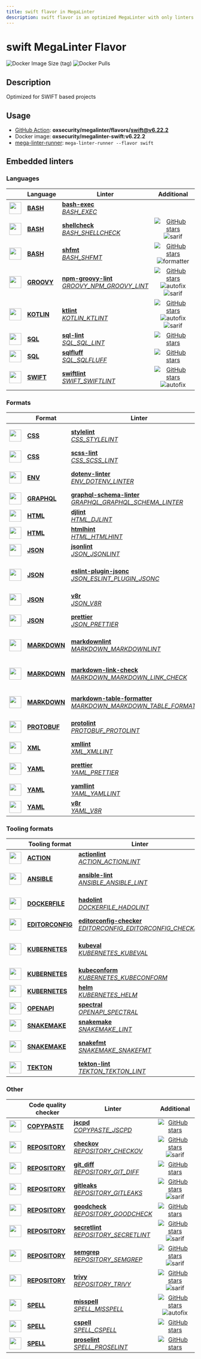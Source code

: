```yaml
---
title: swift flavor in MegaLinter
description: swift flavor is an optimized MegaLinter with only linters related to swift projects
---
```

# swift MegaLinter Flavor

![Docker Image Size (tag)](https://img.shields.io/docker/image-size/oxsecurity/megalinter-swift/v6.22.2)
![Docker Pulls](https://img.shields.io/docker/pulls/oxsecurity/megalinter-swift)

## Description

Optimized for SWIFT based projects

## Usage

- [GitHub Action](https://megalinter.io/6.22.2/installation/#github-action): **oxsecurity/megalinter/flavors/swift@v6.22.2**
- Docker image: **oxsecurity/megalinter-swift:v6.22.2**
- [mega-linter-runner](https://megalinter.io/6.22.2/mega-linter-runner/): `mega-linter-runner --flavor swift`

## Embedded linters

### Languages

|                                                                             <!-- -->                                                                              | Language                                                       | Linter                                                                                                                                                                                   |                                                                                                                     Additional                                                                                                                      |
|:-----------------------------------------------------------------------------------------------------------------------------------------------------------------:|----------------------------------------------------------------|------------------------------------------------------------------------------------------------------------------------------------------------------------------------------------------|:---------------------------------------------------------------------------------------------------------------------------------------------------------------------------------------------------------------------------------------------------:|
|  <img src="https://github.com/oxsecurity/megalinter/raw/main/docs/assets/icons/bash.ico" alt="" height="32px" class="megalinter-icon"></a> <!-- linter-icon -->   | [**BASH**](https://megalinter.io/6.22.2/descriptors/bash/)     | [**bash-exec**](https://megalinter.io/6.22.2/descriptors/bash_bash_exec/)<br/>[_BASH_EXEC_](https://megalinter.io/6.22.2/descriptors/bash_bash_exec/)                                    |                                                                                                                                                                                                                                                     |
|  <img src="https://github.com/oxsecurity/megalinter/raw/main/docs/assets/icons/bash.ico" alt="" height="32px" class="megalinter-icon"></a> <!-- linter-icon -->   | [**BASH**](https://megalinter.io/6.22.2/descriptors/bash/)     | [**shellcheck**](https://megalinter.io/6.22.2/descriptors/bash_shellcheck/)<br/>[_BASH_SHELLCHECK_](https://megalinter.io/6.22.2/descriptors/bash_shellcheck/)                           |                                [![GitHub stars](https://img.shields.io/github/stars/koalaman/shellcheck?cacheSeconds=3600)](https://github.com/koalaman/shellcheck) ![sarif](https://shields.io/badge/-SARIF-orange)                                |
|  <img src="https://github.com/oxsecurity/megalinter/raw/main/docs/assets/icons/bash.ico" alt="" height="32px" class="megalinter-icon"></a> <!-- linter-icon -->   | [**BASH**](https://megalinter.io/6.22.2/descriptors/bash/)     | [**shfmt**](https://megalinter.io/6.22.2/descriptors/bash_shfmt/)<br/>[_BASH_SHFMT_](https://megalinter.io/6.22.2/descriptors/bash_shfmt/)                                               |                                        [![GitHub stars](https://img.shields.io/github/stars/mvdan/sh?cacheSeconds=3600)](https://github.com/mvdan/sh) ![formatter](https://shields.io/badge/-format-yellow)                                         |
| <img src="https://github.com/oxsecurity/megalinter/raw/main/docs/assets/icons/groovy.ico" alt="" height="32px" class="megalinter-icon"></a> <!-- linter-icon -->  | [**GROOVY**](https://megalinter.io/6.22.2/descriptors/groovy/) | [**npm-groovy-lint**](https://megalinter.io/6.22.2/descriptors/groovy_npm_groovy_lint/)<br/>[_GROOVY_NPM_GROOVY_LINT_](https://megalinter.io/6.22.2/descriptors/groovy_npm_groovy_lint/) | [![GitHub stars](https://img.shields.io/github/stars/nvuillam/npm-groovy-lint?cacheSeconds=3600)](https://github.com/nvuillam/npm-groovy-lint) ![autofix](https://shields.io/badge/-autofix-green) ![sarif](https://shields.io/badge/-SARIF-orange) |
| <img src="https://github.com/oxsecurity/megalinter/raw/main/docs/assets/icons/kotlin.ico" alt="" height="32px" class="megalinter-icon"></a> <!-- linter-icon -->  | [**KOTLIN**](https://megalinter.io/6.22.2/descriptors/kotlin/) | [**ktlint**](https://megalinter.io/6.22.2/descriptors/kotlin_ktlint/)<br/>[_KOTLIN_KTLINT_](https://megalinter.io/6.22.2/descriptors/kotlin_ktlint/)                                     |         [![GitHub stars](https://img.shields.io/github/stars/pinterest/ktlint?cacheSeconds=3600)](https://github.com/pinterest/ktlint) ![autofix](https://shields.io/badge/-autofix-green) ![sarif](https://shields.io/badge/-SARIF-orange)         |
|   <img src="https://github.com/oxsecurity/megalinter/raw/main/docs/assets/icons/sql.ico" alt="" height="32px" class="megalinter-icon"></a> <!-- linter-icon -->   | [**SQL**](https://megalinter.io/6.22.2/descriptors/sql/)       | [**sql-lint**](https://megalinter.io/6.22.2/descriptors/sql_sql_lint/)<br/>[_SQL_SQL_LINT_](https://megalinter.io/6.22.2/descriptors/sql_sql_lint/)                                      |                                                       [![GitHub stars](https://img.shields.io/github/stars/joereynolds/sql-lint?cacheSeconds=3600)](https://github.com/joereynolds/sql-lint)                                                        |
|   <img src="https://github.com/oxsecurity/megalinter/raw/main/docs/assets/icons/sql.ico" alt="" height="32px" class="megalinter-icon"></a> <!-- linter-icon -->   | [**SQL**](https://megalinter.io/6.22.2/descriptors/sql/)       | [**sqlfluff**](https://megalinter.io/6.22.2/descriptors/sql_sqlfluff/)<br/>[_SQL_SQLFLUFF_](https://megalinter.io/6.22.2/descriptors/sql_sqlfluff/)                                      |                                                          [![GitHub stars](https://img.shields.io/github/stars/sqlfluff/sqlfluff?cacheSeconds=3600)](https://github.com/sqlfluff/sqlfluff)                                                           |
| <img src="https://github.com/oxsecurity/megalinter/raw/main/docs/assets/icons/default.ico" alt="" height="32px" class="megalinter-icon"></a> <!-- linter-icon --> | [**SWIFT**](https://megalinter.io/6.22.2/descriptors/swift/)   | [**swiftlint**](https://megalinter.io/6.22.2/descriptors/swift_swiftlint/)<br/>[_SWIFT_SWIFTLINT_](https://megalinter.io/6.22.2/descriptors/swift_swiftlint/)                            |                                  [![GitHub stars](https://img.shields.io/github/stars/realm/SwiftLint?cacheSeconds=3600)](https://github.com/realm/SwiftLint) ![autofix](https://shields.io/badge/-autofix-green)                                   |

### Formats

|                                                                              <!-- -->                                                                              | Format                                                             | Linter                                                                                                                                                                                                                             |                                                                                                                          Additional                                                                                                                           |
|:------------------------------------------------------------------------------------------------------------------------------------------------------------------:|--------------------------------------------------------------------|------------------------------------------------------------------------------------------------------------------------------------------------------------------------------------------------------------------------------------|:-------------------------------------------------------------------------------------------------------------------------------------------------------------------------------------------------------------------------------------------------------------:|
|   <img src="https://github.com/oxsecurity/megalinter/raw/main/docs/assets/icons/css.ico" alt="" height="32px" class="megalinter-icon"></a> <!-- linter-icon -->    | [**CSS**](https://megalinter.io/6.22.2/descriptors/css/)           | [**stylelint**](https://megalinter.io/6.22.2/descriptors/css_stylelint/)<br/>[_CSS_STYLELINT_](https://megalinter.io/6.22.2/descriptors/css_stylelint/)                                                                            |                                   [![GitHub stars](https://img.shields.io/github/stars/stylelint/stylelint?cacheSeconds=3600)](https://github.com/stylelint/stylelint) ![autofix](https://shields.io/badge/-autofix-green)                                    |
|   <img src="https://github.com/oxsecurity/megalinter/raw/main/docs/assets/icons/css.ico" alt="" height="32px" class="megalinter-icon"></a> <!-- linter-icon -->    | [**CSS**](https://megalinter.io/6.22.2/descriptors/css/)           | [**scss-lint**](https://megalinter.io/6.22.2/descriptors/css_scss_lint/)<br/>[_CSS_SCSS_LINT_](https://megalinter.io/6.22.2/descriptors/css_scss_lint/)                                                                            |                                                                   [![GitHub stars](https://img.shields.io/github/stars/sds/scss-lint?cacheSeconds=3600)](https://github.com/sds/scss-lint)                                                                    |
|   <img src="https://github.com/oxsecurity/megalinter/raw/main/docs/assets/icons/env.ico" alt="" height="32px" class="megalinter-icon"></a> <!-- linter-icon -->    | [**ENV**](https://megalinter.io/6.22.2/descriptors/env/)           | [**dotenv-linter**](https://megalinter.io/6.22.2/descriptors/env_dotenv_linter/)<br/>[_ENV_DOTENV_LINTER_](https://megalinter.io/6.22.2/descriptors/env_dotenv_linter/)                                                            |                           [![GitHub stars](https://img.shields.io/github/stars/dotenv-linter/dotenv-linter?cacheSeconds=3600)](https://github.com/dotenv-linter/dotenv-linter) ![autofix](https://shields.io/badge/-autofix-green)                            |
| <img src="https://github.com/oxsecurity/megalinter/raw/main/docs/assets/icons/graphql.ico" alt="" height="32px" class="megalinter-icon"></a> <!-- linter-icon -->  | [**GRAPHQL**](https://megalinter.io/6.22.2/descriptors/graphql/)   | [**graphql-schema-linter**](https://megalinter.io/6.22.2/descriptors/graphql_graphql_schema_linter/)<br/>[_GRAPHQL_GRAPHQL_SCHEMA_LINTER_](https://megalinter.io/6.22.2/descriptors/graphql_graphql_schema_linter/)                |                                                  [![GitHub stars](https://img.shields.io/github/stars/cjoudrey/graphql-schema-linter?cacheSeconds=3600)](https://github.com/cjoudrey/graphql-schema-linter)                                                   |
|   <img src="https://github.com/oxsecurity/megalinter/raw/main/docs/assets/icons/html.ico" alt="" height="32px" class="megalinter-icon"></a> <!-- linter-icon -->   | [**HTML**](https://megalinter.io/6.22.2/descriptors/html/)         | [**djlint**](https://megalinter.io/6.22.2/descriptors/html_djlint/)<br/>[_HTML_DJLINT_](https://megalinter.io/6.22.2/descriptors/html_djlint/)                                                                                     |                                                     [![GitHub stars](https://img.shields.io/github/stars/Riverside-Healthcare/djlint?cacheSeconds=3600)](https://github.com/Riverside-Healthcare/djlint)                                                      |
|   <img src="https://github.com/oxsecurity/megalinter/raw/main/docs/assets/icons/html.ico" alt="" height="32px" class="megalinter-icon"></a> <!-- linter-icon -->   | [**HTML**](https://megalinter.io/6.22.2/descriptors/html/)         | [**htmlhint**](https://megalinter.io/6.22.2/descriptors/html_htmlhint/)<br/>[_HTML_HTMLHINT_](https://megalinter.io/6.22.2/descriptors/html_htmlhint/)                                                                             |                                                               [![GitHub stars](https://img.shields.io/github/stars/htmlhint/HTMLHint?cacheSeconds=3600)](https://github.com/htmlhint/HTMLHint)                                                                |
|   <img src="https://github.com/oxsecurity/megalinter/raw/main/docs/assets/icons/json.ico" alt="" height="32px" class="megalinter-icon"></a> <!-- linter-icon -->   | [**JSON**](https://megalinter.io/6.22.2/descriptors/json/)         | [**jsonlint**](https://megalinter.io/6.22.2/descriptors/json_jsonlint/)<br/>[_JSON_JSONLINT_](https://megalinter.io/6.22.2/descriptors/json_jsonlint/)                                                                             |                                                                [![GitHub stars](https://img.shields.io/github/stars/prantlf/jsonlint?cacheSeconds=3600)](https://github.com/prantlf/jsonlint)                                                                 |
|   <img src="https://github.com/oxsecurity/megalinter/raw/main/docs/assets/icons/json.ico" alt="" height="32px" class="megalinter-icon"></a> <!-- linter-icon -->   | [**JSON**](https://megalinter.io/6.22.2/descriptors/json/)         | [**eslint-plugin-jsonc**](https://megalinter.io/6.22.2/descriptors/json_eslint_plugin_jsonc/)<br/>[_JSON_ESLINT_PLUGIN_JSONC_](https://megalinter.io/6.22.2/descriptors/json_eslint_plugin_jsonc/)                                 | [![GitHub stars](https://img.shields.io/github/stars/ota-meshi/eslint-plugin-jsonc?cacheSeconds=3600)](https://github.com/ota-meshi/eslint-plugin-jsonc) ![autofix](https://shields.io/badge/-autofix-green) ![sarif](https://shields.io/badge/-SARIF-orange) |
|   <img src="https://github.com/oxsecurity/megalinter/raw/main/docs/assets/icons/json.ico" alt="" height="32px" class="megalinter-icon"></a> <!-- linter-icon -->   | [**JSON**](https://megalinter.io/6.22.2/descriptors/json/)         | [**v8r**](https://megalinter.io/6.22.2/descriptors/json_v8r/)<br/>[_JSON_V8R_](https://megalinter.io/6.22.2/descriptors/json_v8r/)                                                                                                 |                                                                    [![GitHub stars](https://img.shields.io/github/stars/chris48s/v8r?cacheSeconds=3600)](https://github.com/chris48s/v8r)                                                                     |
|   <img src="https://github.com/oxsecurity/megalinter/raw/main/docs/assets/icons/json.ico" alt="" height="32px" class="megalinter-icon"></a> <!-- linter-icon -->   | [**JSON**](https://megalinter.io/6.22.2/descriptors/json/)         | [**prettier**](https://megalinter.io/6.22.2/descriptors/json_prettier/)<br/>[_JSON_PRETTIER_](https://megalinter.io/6.22.2/descriptors/json_prettier/)                                                                             |                                    [![GitHub stars](https://img.shields.io/github/stars/prettier/prettier?cacheSeconds=3600)](https://github.com/prettier/prettier) ![formatter](https://shields.io/badge/-format-yellow)                                     |
| <img src="https://github.com/oxsecurity/megalinter/raw/main/docs/assets/icons/markdown.ico" alt="" height="32px" class="megalinter-icon"></a> <!-- linter-icon --> | [**MARKDOWN**](https://megalinter.io/6.22.2/descriptors/markdown/) | [**markdownlint**](https://megalinter.io/6.22.2/descriptors/markdown_markdownlint/)<br/>[_MARKDOWN_MARKDOWNLINT_](https://megalinter.io/6.22.2/descriptors/markdown_markdownlint/)                                                 |                              [![GitHub stars](https://img.shields.io/github/stars/DavidAnson/markdownlint?cacheSeconds=3600)](https://github.com/DavidAnson/markdownlint) ![formatter](https://shields.io/badge/-format-yellow)                               |
| <img src="https://github.com/oxsecurity/megalinter/raw/main/docs/assets/icons/markdown.ico" alt="" height="32px" class="megalinter-icon"></a> <!-- linter-icon --> | [**MARKDOWN**](https://megalinter.io/6.22.2/descriptors/markdown/) | [**markdown-link-check**](https://megalinter.io/6.22.2/descriptors/markdown_markdown_link_check/)<br/>[_MARKDOWN_MARKDOWN_LINK_CHECK_](https://megalinter.io/6.22.2/descriptors/markdown_markdown_link_check/)                     |                 ![downgraded version](https://shields.io/badge/-downgraded%20version-orange) [![GitHub stars](https://img.shields.io/github/stars/tcort/markdown-link-check?cacheSeconds=3600)](https://github.com/tcort/markdown-link-check)                 |
| <img src="https://github.com/oxsecurity/megalinter/raw/main/docs/assets/icons/markdown.ico" alt="" height="32px" class="megalinter-icon"></a> <!-- linter-icon --> | [**MARKDOWN**](https://megalinter.io/6.22.2/descriptors/markdown/) | [**markdown-table-formatter**](https://megalinter.io/6.22.2/descriptors/markdown_markdown_table_formatter/)<br/>[_MARKDOWN_MARKDOWN_TABLE_FORMATTER_](https://megalinter.io/6.22.2/descriptors/markdown_markdown_table_formatter/) |                    [![GitHub stars](https://img.shields.io/github/stars/nvuillam/markdown-table-formatter?cacheSeconds=3600)](https://github.com/nvuillam/markdown-table-formatter) ![formatter](https://shields.io/badge/-format-yellow)                     |
| <img src="https://github.com/oxsecurity/megalinter/raw/main/docs/assets/icons/protobuf.ico" alt="" height="32px" class="megalinter-icon"></a> <!-- linter-icon --> | [**PROTOBUF**](https://megalinter.io/6.22.2/descriptors/protobuf/) | [**protolint**](https://megalinter.io/6.22.2/descriptors/protobuf_protolint/)<br/>[_PROTOBUF_PROTOLINT_](https://megalinter.io/6.22.2/descriptors/protobuf_protolint/)                                                             |                                   [![GitHub stars](https://img.shields.io/github/stars/yoheimuta/protolint?cacheSeconds=3600)](https://github.com/yoheimuta/protolint) ![autofix](https://shields.io/badge/-autofix-green)                                    |
|   <img src="https://github.com/oxsecurity/megalinter/raw/main/docs/assets/icons/xml.ico" alt="" height="32px" class="megalinter-icon"></a> <!-- linter-icon -->    | [**XML**](https://megalinter.io/6.22.2/descriptors/xml/)           | [**xmllint**](https://megalinter.io/6.22.2/descriptors/xml_xmllint/)<br/>[_XML_XMLLINT_](https://megalinter.io/6.22.2/descriptors/xml_xmllint/)                                                                                    |                                                                                                      ![autofix](https://shields.io/badge/-autofix-green)                                                                                                      |
|   <img src="https://github.com/oxsecurity/megalinter/raw/main/docs/assets/icons/yaml.ico" alt="" height="32px" class="megalinter-icon"></a> <!-- linter-icon -->   | [**YAML**](https://megalinter.io/6.22.2/descriptors/yaml/)         | [**prettier**](https://megalinter.io/6.22.2/descriptors/yaml_prettier/)<br/>[_YAML_PRETTIER_](https://megalinter.io/6.22.2/descriptors/yaml_prettier/)                                                                             |                                    [![GitHub stars](https://img.shields.io/github/stars/prettier/prettier?cacheSeconds=3600)](https://github.com/prettier/prettier) ![formatter](https://shields.io/badge/-format-yellow)                                     |
|   <img src="https://github.com/oxsecurity/megalinter/raw/main/docs/assets/icons/yaml.ico" alt="" height="32px" class="megalinter-icon"></a> <!-- linter-icon -->   | [**YAML**](https://megalinter.io/6.22.2/descriptors/yaml/)         | [**yamllint**](https://megalinter.io/6.22.2/descriptors/yaml_yamllint/)<br/>[_YAML_YAMLLINT_](https://megalinter.io/6.22.2/descriptors/yaml_yamllint/)                                                                             |                                                            [![GitHub stars](https://img.shields.io/github/stars/adrienverge/yamllint?cacheSeconds=3600)](https://github.com/adrienverge/yamllint)                                                             |
|   <img src="https://github.com/oxsecurity/megalinter/raw/main/docs/assets/icons/yaml.ico" alt="" height="32px" class="megalinter-icon"></a> <!-- linter-icon -->   | [**YAML**](https://megalinter.io/6.22.2/descriptors/yaml/)         | [**v8r**](https://megalinter.io/6.22.2/descriptors/yaml_v8r/)<br/>[_YAML_V8R_](https://megalinter.io/6.22.2/descriptors/yaml_v8r/)                                                                                                 |                                                                    [![GitHub stars](https://img.shields.io/github/stars/chris48s/v8r?cacheSeconds=3600)](https://github.com/chris48s/v8r)                                                                     |

### Tooling formats

|                                                                                <!-- -->                                                                                | Tooling format                                                             | Linter                                                                                                                                                                                                                         |                                                                                          Additional                                                                                          |
|:----------------------------------------------------------------------------------------------------------------------------------------------------------------------:|----------------------------------------------------------------------------|--------------------------------------------------------------------------------------------------------------------------------------------------------------------------------------------------------------------------------|:--------------------------------------------------------------------------------------------------------------------------------------------------------------------------------------------:|
|   <img src="https://github.com/oxsecurity/megalinter/raw/main/docs/assets/icons/default.ico" alt="" height="32px" class="megalinter-icon"></a> <!-- linter-icon -->    | [**ACTION**](https://megalinter.io/6.22.2/descriptors/action/)             | [**actionlint**](https://megalinter.io/6.22.2/descriptors/action_actionlint/)<br/>[_ACTION_ACTIONLINT_](https://megalinter.io/6.22.2/descriptors/action_actionlint/)                                                           |                                [![GitHub stars](https://img.shields.io/github/stars/rhysd/actionlint?cacheSeconds=3600)](https://github.com/rhysd/actionlint)                                |
|   <img src="https://github.com/oxsecurity/megalinter/raw/main/docs/assets/icons/ansible.ico" alt="" height="32px" class="megalinter-icon"></a> <!-- linter-icon -->    | [**ANSIBLE**](https://megalinter.io/6.22.2/descriptors/ansible/)           | [**ansible-lint**](https://megalinter.io/6.22.2/descriptors/ansible_ansible_lint/)<br/>[_ANSIBLE_ANSIBLE_LINT_](https://megalinter.io/6.22.2/descriptors/ansible_ansible_lint/)                                                |   [![GitHub stars](https://img.shields.io/github/stars/ansible/ansible-lint?cacheSeconds=3600)](https://github.com/ansible/ansible-lint) ![sarif](https://shields.io/badge/-SARIF-orange)    |
|  <img src="https://github.com/oxsecurity/megalinter/raw/main/docs/assets/icons/dockerfile.ico" alt="" height="32px" class="megalinter-icon"></a> <!-- linter-icon -->  | [**DOCKERFILE**](https://megalinter.io/6.22.2/descriptors/dockerfile/)     | [**hadolint**](https://megalinter.io/6.22.2/descriptors/dockerfile_hadolint/)<br/>[_DOCKERFILE_HADOLINT_](https://megalinter.io/6.22.2/descriptors/dockerfile_hadolint/)                                                       |      [![GitHub stars](https://img.shields.io/github/stars/hadolint/hadolint?cacheSeconds=3600)](https://github.com/hadolint/hadolint) ![sarif](https://shields.io/badge/-SARIF-orange)       |
| <img src="https://github.com/oxsecurity/megalinter/raw/main/docs/assets/icons/editorconfig.ico" alt="" height="32px" class="megalinter-icon"></a> <!-- linter-icon --> | [**EDITORCONFIG**](https://megalinter.io/6.22.2/descriptors/editorconfig/) | [**editorconfig-checker**](https://megalinter.io/6.22.2/descriptors/editorconfig_editorconfig_checker/)<br/>[_EDITORCONFIG_EDITORCONFIG_CHECKER_](https://megalinter.io/6.22.2/descriptors/editorconfig_editorconfig_checker/) |       [![GitHub stars](https://img.shields.io/github/stars/editorconfig-checker/editorconfig-checker?cacheSeconds=3600)](https://github.com/editorconfig-checker/editorconfig-checker)       |
|  <img src="https://github.com/oxsecurity/megalinter/raw/main/docs/assets/icons/kubernetes.ico" alt="" height="32px" class="megalinter-icon"></a> <!-- linter-icon -->  | [**KUBERNETES**](https://megalinter.io/6.22.2/descriptors/kubernetes/)     | [**kubeval**](https://megalinter.io/6.22.2/descriptors/kubernetes_kubeval/)<br/>[_KUBERNETES_KUBEVAL_](https://megalinter.io/6.22.2/descriptors/kubernetes_kubeval/)                                                           | ![deprecated](https://shields.io/badge/-deprecated-red) [![GitHub stars](https://img.shields.io/github/stars/instrumenta/kubeval?cacheSeconds=3600)](https://github.com/instrumenta/kubeval) |
|  <img src="https://github.com/oxsecurity/megalinter/raw/main/docs/assets/icons/kubernetes.ico" alt="" height="32px" class="megalinter-icon"></a> <!-- linter-icon -->  | [**KUBERNETES**](https://megalinter.io/6.22.2/descriptors/kubernetes/)     | [**kubeconform**](https://megalinter.io/6.22.2/descriptors/kubernetes_kubeconform/)<br/>[_KUBERNETES_KUBECONFORM_](https://megalinter.io/6.22.2/descriptors/kubernetes_kubeconform/)                                           |                               [![GitHub stars](https://img.shields.io/github/stars/yannh/kubeconform?cacheSeconds=3600)](https://github.com/yannh/kubeconform)                               |
|  <img src="https://github.com/oxsecurity/megalinter/raw/main/docs/assets/icons/kubernetes.ico" alt="" height="32px" class="megalinter-icon"></a> <!-- linter-icon -->  | [**KUBERNETES**](https://megalinter.io/6.22.2/descriptors/kubernetes/)     | [**helm**](https://megalinter.io/6.22.2/descriptors/kubernetes_helm/)<br/>[_KUBERNETES_HELM_](https://megalinter.io/6.22.2/descriptors/kubernetes_helm/)                                                                       |                                       [![GitHub stars](https://img.shields.io/github/stars/helm/helm?cacheSeconds=3600)](https://github.com/helm/helm)                                       |
|   <img src="https://github.com/oxsecurity/megalinter/raw/main/docs/assets/icons/openapi.ico" alt="" height="32px" class="megalinter-icon"></a> <!-- linter-icon -->    | [**OPENAPI**](https://megalinter.io/6.22.2/descriptors/openapi/)           | [**spectral**](https://megalinter.io/6.22.2/descriptors/openapi_spectral/)<br/>[_OPENAPI_SPECTRAL_](https://megalinter.io/6.22.2/descriptors/openapi_spectral/)                                                                |                            [![GitHub stars](https://img.shields.io/github/stars/stoplightio/spectral?cacheSeconds=3600)](https://github.com/stoplightio/spectral)                            |
|  <img src="https://github.com/oxsecurity/megalinter/raw/main/docs/assets/icons/snakemake.ico" alt="" height="32px" class="megalinter-icon"></a> <!-- linter-icon -->   | [**SNAKEMAKE**](https://megalinter.io/6.22.2/descriptors/snakemake/)       | [**snakemake**](https://megalinter.io/6.22.2/descriptors/snakemake_snakemake/)<br/>[_SNAKEMAKE_LINT_](https://megalinter.io/6.22.2/descriptors/snakemake_snakemake/)                                                           |                             [![GitHub stars](https://img.shields.io/github/stars/snakemake/snakemake?cacheSeconds=3600)](https://github.com/snakemake/snakemake)                             |
|  <img src="https://github.com/oxsecurity/megalinter/raw/main/docs/assets/icons/snakemake.ico" alt="" height="32px" class="megalinter-icon"></a> <!-- linter-icon -->   | [**SNAKEMAKE**](https://megalinter.io/6.22.2/descriptors/snakemake/)       | [**snakefmt**](https://megalinter.io/6.22.2/descriptors/snakemake_snakefmt/)<br/>[_SNAKEMAKE_SNAKEFMT_](https://megalinter.io/6.22.2/descriptors/snakemake_snakefmt/)                                                          |   [![GitHub stars](https://img.shields.io/github/stars/snakemake/snakefmt?cacheSeconds=3600)](https://github.com/snakemake/snakefmt) ![formatter](https://shields.io/badge/-format-yellow)   |
|    <img src="https://github.com/oxsecurity/megalinter/raw/main/docs/assets/icons/tekton.ico" alt="" height="32px" class="megalinter-icon"></a> <!-- linter-icon -->    | [**TEKTON**](https://megalinter.io/6.22.2/descriptors/tekton/)             | [**tekton-lint**](https://megalinter.io/6.22.2/descriptors/tekton_tekton_lint/)<br/>[_TEKTON_TEKTON_LINT_](https://megalinter.io/6.22.2/descriptors/tekton_tekton_lint/)                                                       |                                 [![GitHub stars](https://img.shields.io/github/stars/IBM/tekton-lint?cacheSeconds=3600)](https://github.com/IBM/tekton-lint)                                 |

### Other

|                                                                              <!-- -->                                                                               | Code quality checker                                                   | Linter                                                                                                                                                                           |                                                                                        Additional                                                                                         |
|:-------------------------------------------------------------------------------------------------------------------------------------------------------------------:|------------------------------------------------------------------------|----------------------------------------------------------------------------------------------------------------------------------------------------------------------------------|:-----------------------------------------------------------------------------------------------------------------------------------------------------------------------------------------:|
| <img src="https://github.com/oxsecurity/megalinter/raw/main/docs/assets/icons/copypaste.ico" alt="" height="32px" class="megalinter-icon"></a> <!-- linter-icon --> | [**COPYPASTE**](https://megalinter.io/6.22.2/descriptors/copypaste/)   | [**jscpd**](https://megalinter.io/6.22.2/descriptors/copypaste_jscpd/)<br/>[_COPYPASTE_JSCPD_](https://megalinter.io/6.22.2/descriptors/copypaste_jscpd/)                        |                              [![GitHub stars](https://img.shields.io/github/stars/kucherenko/jscpd?cacheSeconds=3600)](https://github.com/kucherenko/jscpd)                               |
|  <img src="https://github.com/oxsecurity/megalinter/raw/main/docs/assets/icons/default.ico" alt="" height="32px" class="megalinter-icon"></a> <!-- linter-icon -->  | [**REPOSITORY**](https://megalinter.io/6.22.2/descriptors/repository/) | [**checkov**](https://megalinter.io/6.22.2/descriptors/repository_checkov/)<br/>[_REPOSITORY_CHECKOV_](https://megalinter.io/6.22.2/descriptors/repository_checkov/)             |  [![GitHub stars](https://img.shields.io/github/stars/bridgecrewio/checkov?cacheSeconds=3600)](https://github.com/bridgecrewio/checkov) ![sarif](https://shields.io/badge/-SARIF-orange)  |
|  <img src="https://github.com/oxsecurity/megalinter/raw/main/docs/assets/icons/default.ico" alt="" height="32px" class="megalinter-icon"></a> <!-- linter-icon -->  | [**REPOSITORY**](https://megalinter.io/6.22.2/descriptors/repository/) | [**git_diff**](https://megalinter.io/6.22.2/descriptors/repository_git_diff/)<br/>[_REPOSITORY_GIT_DIFF_](https://megalinter.io/6.22.2/descriptors/repository_git_diff/)         |                                       [![GitHub stars](https://img.shields.io/github/stars/git/git?cacheSeconds=3600)](https://github.com/git/git)                                        |
|  <img src="https://github.com/oxsecurity/megalinter/raw/main/docs/assets/icons/default.ico" alt="" height="32px" class="megalinter-icon"></a> <!-- linter-icon -->  | [**REPOSITORY**](https://megalinter.io/6.22.2/descriptors/repository/) | [**gitleaks**](https://megalinter.io/6.22.2/descriptors/repository_gitleaks/)<br/>[_REPOSITORY_GITLEAKS_](https://megalinter.io/6.22.2/descriptors/repository_gitleaks/)         |  [![GitHub stars](https://img.shields.io/github/stars/zricethezav/gitleaks?cacheSeconds=3600)](https://github.com/zricethezav/gitleaks) ![sarif](https://shields.io/badge/-SARIF-orange)  |
|  <img src="https://github.com/oxsecurity/megalinter/raw/main/docs/assets/icons/default.ico" alt="" height="32px" class="megalinter-icon"></a> <!-- linter-icon -->  | [**REPOSITORY**](https://megalinter.io/6.22.2/descriptors/repository/) | [**goodcheck**](https://megalinter.io/6.22.2/descriptors/repository_goodcheck/)<br/>[_REPOSITORY_GOODCHECK_](https://megalinter.io/6.22.2/descriptors/repository_goodcheck/)     |                               [![GitHub stars](https://img.shields.io/github/stars/sider/goodcheck?cacheSeconds=3600)](https://github.com/sider/goodcheck)                                |
|  <img src="https://github.com/oxsecurity/megalinter/raw/main/docs/assets/icons/default.ico" alt="" height="32px" class="megalinter-icon"></a> <!-- linter-icon -->  | [**REPOSITORY**](https://megalinter.io/6.22.2/descriptors/repository/) | [**secretlint**](https://megalinter.io/6.22.2/descriptors/repository_secretlint/)<br/>[_REPOSITORY_SECRETLINT_](https://megalinter.io/6.22.2/descriptors/repository_secretlint/) | [![GitHub stars](https://img.shields.io/github/stars/secretlint/secretlint?cacheSeconds=3600)](https://github.com/secretlint/secretlint) ![sarif](https://shields.io/badge/-SARIF-orange) |
|  <img src="https://github.com/oxsecurity/megalinter/raw/main/docs/assets/icons/default.ico" alt="" height="32px" class="megalinter-icon"></a> <!-- linter-icon -->  | [**REPOSITORY**](https://megalinter.io/6.22.2/descriptors/repository/) | [**semgrep**](https://megalinter.io/6.22.2/descriptors/repository_semgrep/)<br/>[_REPOSITORY_SEMGREP_](https://megalinter.io/6.22.2/descriptors/repository_semgrep/)             |  [![GitHub stars](https://img.shields.io/github/stars/returntocorp/semgrep?cacheSeconds=3600)](https://github.com/returntocorp/semgrep) ![sarif](https://shields.io/badge/-SARIF-orange)  |
|  <img src="https://github.com/oxsecurity/megalinter/raw/main/docs/assets/icons/default.ico" alt="" height="32px" class="megalinter-icon"></a> <!-- linter-icon -->  | [**REPOSITORY**](https://megalinter.io/6.22.2/descriptors/repository/) | [**trivy**](https://megalinter.io/6.22.2/descriptors/repository_trivy/)<br/>[_REPOSITORY_TRIVY_](https://megalinter.io/6.22.2/descriptors/repository_trivy/)                     |    [![GitHub stars](https://img.shields.io/github/stars/aquasecurity/trivy?cacheSeconds=3600)](https://github.com/aquasecurity/trivy) ![sarif](https://shields.io/badge/-SARIF-orange)    |
|   <img src="https://github.com/oxsecurity/megalinter/raw/main/docs/assets/icons/spell.ico" alt="" height="32px" class="megalinter-icon"></a> <!-- linter-icon -->   | [**SPELL**](https://megalinter.io/6.22.2/descriptors/spell/)           | [**misspell**](https://megalinter.io/6.22.2/descriptors/spell_misspell/)<br/>[_SPELL_MISSPELL_](https://megalinter.io/6.22.2/descriptors/spell_misspell/)                        |    [![GitHub stars](https://img.shields.io/github/stars/client9/misspell?cacheSeconds=3600)](https://github.com/client9/misspell) ![autofix](https://shields.io/badge/-autofix-green)     |
|   <img src="https://github.com/oxsecurity/megalinter/raw/main/docs/assets/icons/spell.ico" alt="" height="32px" class="megalinter-icon"></a> <!-- linter-icon -->   | [**SPELL**](https://megalinter.io/6.22.2/descriptors/spell/)           | [**cspell**](https://megalinter.io/6.22.2/descriptors/spell_cspell/)<br/>[_SPELL_CSPELL_](https://megalinter.io/6.22.2/descriptors/spell_cspell/)                                |                     [![GitHub stars](https://img.shields.io/github/stars/streetsidesoftware/cspell?cacheSeconds=3600)](https://github.com/streetsidesoftware/cspell)                      |
|   <img src="https://github.com/oxsecurity/megalinter/raw/main/docs/assets/icons/spell.ico" alt="" height="32px" class="megalinter-icon"></a> <!-- linter-icon -->   | [**SPELL**](https://megalinter.io/6.22.2/descriptors/spell/)           | [**proselint**](https://megalinter.io/6.22.2/descriptors/spell_proselint/)<br/>[_SPELL_PROSELINT_](https://megalinter.io/6.22.2/descriptors/spell_proselint/)                    |                            [![GitHub stars](https://img.shields.io/github/stars/amperser/proselint?cacheSeconds=3600)](https://github.com/amperser/proselint)                             |

